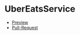 # UberEatsService
- [Preview](https://bohodar.github.io/UberEatsService)
- [Pull-Request](https://github.com/bohodar/UberEatsService/pull/1/files)

